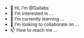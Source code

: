 - 👋 Hi, I’m @Gailabs
- 👀 I’m interested in ...
- 🌱 I’m currently learning ...
- 💞️ I’m looking to collaborate on ...
- 📫 How to reach me ...

<!---
Gailabs/Gailabs is a ✨ special ✨ repository because its `README.md` (this file) appears on your GitHub profile.
You can click the Preview link to take a look at your changes.
--->
